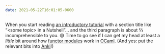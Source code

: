 ```yaml
---
date: 2021-05-22T16:01:05-0600
---
```


When you start reading [an introductory tutorial][incr] with a section title like “\<some topic\> in a Nutshell”… and the third paragraph is about ⅔ incomprehensible to you. 😅 Time to go see if I can get my head at least a *little* bit around how [functor modules][functor] work in [OCaml][ocaml]. (And yes: put the relevant bits into [Anki][anki]!)

[incr]: https://ocaml.janestreet.com/ocaml-core/latest/doc/incremental/Incremental__/Incremental_intf/
[functor]: https://ocaml.org/learn/tutorials/functors.html
[anki]: https://apps.ankiweb.net
[ocaml]: https://ocaml.org
